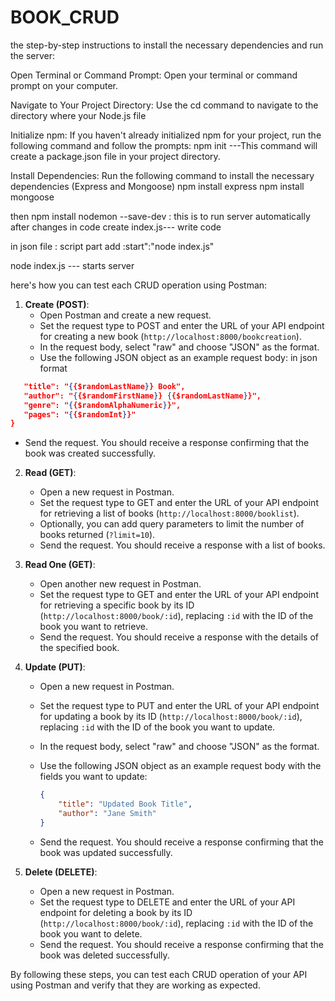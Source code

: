 # BOOK_CRUD
 the step-by-step instructions to install the necessary dependencies and run the server:

Open Terminal or Command Prompt: Open your terminal or command prompt on your computer.

Navigate to Your Project Directory: Use the cd command to navigate to the directory where your Node.js file


Initialize npm: If you haven't already initialized npm for your project, run the following command and follow the prompts:
npm init ---This command will create a package.json file in your project directory.

Install Dependencies: Run the following command to install the necessary dependencies (Express and Mongoose) 
npm install express 
npm install mongoose

then npm install nodemon --save-dev : this is to run server automatically after changes in code 
create index.js--- write code 

in json file :
script part add :start":"node index.js"

node index.js --- starts server

 here's how you can test each CRUD operation using Postman:

1. **Create (POST)**:
   - Open Postman and create a new request.
   - Set the request type to POST and enter the URL of your API endpoint for creating a new book (`http://localhost:8000/bookcreation`).
   - In the request body, select "raw" and choose "JSON" as the format.
   - Use the following JSON object as an example request body:
in json format
 ```json  {
    "title": "{{$randomLastName}} Book",
    "author": "{{$randomFirstName}} {{$randomLastName}}",
    "genre": "{{$randomAlphaNumeric}}",
    "pages": "{{$randomInt}}"
}
 ```

   - Send the request. You should receive a response confirming that the book was created successfully.

2. **Read (GET)**:
   - Open a new request in Postman.
   - Set the request type to GET and enter the URL of your API endpoint for retrieving a list of books (`http://localhost:8000/booklist`).
   - Optionally, you can add query parameters to limit the number of books returned (`?limit=10`).
   - Send the request. You should receive a response with a list of books.

3. **Read One (GET)**:
   - Open another new request in Postman.
   - Set the request type to GET and enter the URL of your API endpoint for retrieving a specific book by its ID (`http://localhost:8000/book/:id`), replacing `:id` with the ID of the book you want to retrieve.
   - Send the request. You should receive a response with the details of the specified book.

4. **Update (PUT)**:
   - Open a new request in Postman.
   - Set the request type to PUT and enter the URL of your API endpoint for updating a book by its ID (`http://localhost:8000/book/:id`), replacing `:id` with the ID of the book you want to update.
   - In the request body, select "raw" and choose "JSON" as the format.
   - Use the following JSON object as an example request body with the fields you want to update:

     ```json
     {
         "title": "Updated Book Title",
         "author": "Jane Smith"
     }
     ```
   - Send the request. You should receive a response confirming that the book was updated successfully.

5. **Delete (DELETE)**:
   - Open a new request in Postman.
   - Set the request type to DELETE and enter the URL of your API endpoint for deleting a book by its ID (`http://localhost:8000/book/:id`), replacing `:id` with the ID of the book you want to delete.
   - Send the request. You should receive a response confirming that the book was deleted successfully.

By following these steps, you can test each CRUD operation of your API using Postman and verify that they are working as expected.
